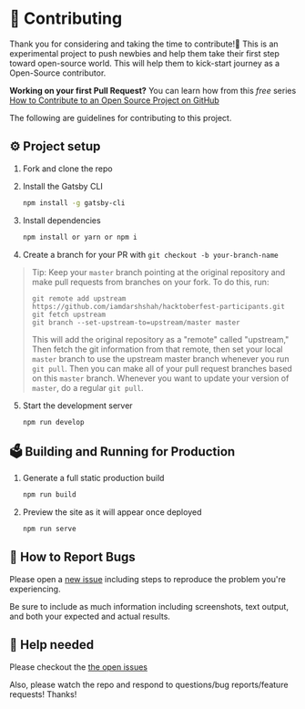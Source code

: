# 🤝 Contributing

Thank you for considering and taking the time to contribute!💖 This is an
experimental project to push newbies and help them take their first step toward
open-source world. This will help them to kick-start journey as a Open-Source
contributor.

**Working on your first Pull Request?** You can learn how from this _free_
series [How to Contribute to an Open Source Project on GitHub][egghead]

The following are guidelines for contributing to this project.

## ⚙️ Project setup

1.  Fork and clone the repo

2.  Install the Gatsby CLI

    ```sh
    npm install -g gatsby-cli
    ```

3.  Install dependencies

    ```sh
    npm install or yarn or npm i
    ```

4.  Create a branch for your PR with `git checkout -b your-branch-name`

> Tip: Keep your `master` branch pointing at the original repository and make
> pull requests from branches on your fork. To do this, run:
>
> ```
> git remote add upstream https://github.com/iamdarshshah/hacktoberfest-participants.git
> git fetch upstream
> git branch --set-upstream-to=upstream/master master
> ```
>
> This will add the original repository as a "remote" called "upstream," Then
> fetch the git information from that remote, then set your local `master`
> branch to use the upstream master branch whenever you run `git pull`. Then you
> can make all of your pull request branches based on this `master` branch.
> Whenever you want to update your version of `master`, do a regular `git pull`.

5. Start the development server

   ```sh
   npm run develop
   ```

## 🗳️ Building and Running for Production

1. Generate a full static production build

   ```sh
   npm run build
   ```

2. Preview the site as it will appear once deployed

   ```sh
   npm run serve
   ```

## 🐛 How to Report Bugs

Please open a [new issue][new-issue] including steps to reproduce the problem
you're experiencing.

Be sure to include as much information including screenshots, text output, and
both your expected and actual results.

## 🙏 Help needed

Please checkout the [the open issues][issues-list]

Also, please watch the repo and respond to questions/bug reports/feature
requests! Thanks!

[new-issue]:
  https://github.com/iamdarshshah/hacktoberfest-participants/issues/new
[github-repo]: https://github.com/iamdarshshah/hacktoberfest-participants/
[issues-list]: https://github.com/iamdarshshah/hacktoberfest-participants/issues
[egghead]:
  https://egghead.io/series/how-to-contribute-to-an-open-source-project-on-github
